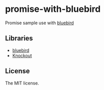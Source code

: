 # promise-with-bluebird

Promise sample use with [bluebird](https://github.com/petkaantonov/bluebird)

## Libraries

- [bluebird](https://github.com/petkaantonov/bluebird)
- [Knockout](http://knockoutjs.com)

## License

The MIT license.
